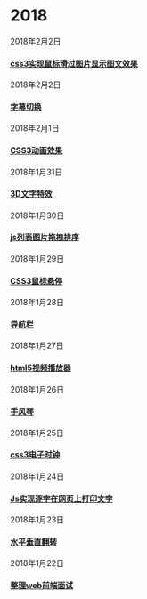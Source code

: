 # 2018
2018年2月2日
#### [css3实现鼠标滑过图片显示图文效果](https://mediumwave120.github.io/2018/web/2018/2/3.html)
2018年2月2日
#### [字幕切换](https://mediumwave120.github.io/2018/web/2018/2/2.html)
2018年2月1日
#### [CSS3动画效果](https://mediumwave120.github.io/2018/web/2018/2/1.html)
2018年1月31日
#### [3D文字特效](https://mediumwave120.github.io/2018/web/2018/1/31.html)
2018年1月30日
#### [js列表图片拖拽排序](https://mediumwave120.github.io/2018/web/2018/1/30.html)
2018年1月29日
#### [CSS3鼠标悬停](https://mediumwave120.github.io/2018/web/2018/1/29.html)
2018年1月28日
#### [导航栏](https://mediumwave120.github.io/2018/web/2018/1/28.html)
2018年1月27日
#### [html5视频播放器](https://mediumwave120.github.io/2018/web/2018/1/27.html)
2018年1月26日
#### [手风琴](https://mediumwave120.github.io/2018/web/2018/1/26.html)
2018年1月25日
#### [css3电子时钟](https://mediumwave120.github.io/2018/web/2018/1/25.html)
2018年1月24日
#### [Js实现逐字在网页上打印文字](https://mediumwave120.github.io/2018/web/demo2.html)
2018年1月23日
#### [水平垂直翻转 ](https://mediumwave120.github.io/2018/web/)
2018年1月22日
#### [整理web前端面试](https://mediumwave120.github.io/2018/webFrontInterview/)
